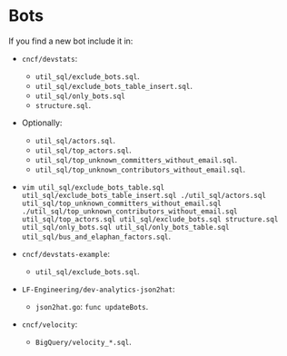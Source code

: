 # Bots

If you find a new bot include it in:

- `cncf/devstats`:
  - `util_sql/exclude_bots.sql`.
  - `util_sql/exclude_bots_table_insert.sql`.
  - `util_sql/only_bots.sql`
  - `structure.sql`.
- Optionally:
  - `util_sql/actors.sql`.
  - `util_sql/top_actors.sql`.
  - `util_sql/top_unknown_committers_without_email.sql`.
  - `util_sql/top_unknown_contributors_without_email.sql`.
- `vim util_sql/exclude_bots_table.sql util_sql/exclude_bots_table_insert.sql ./util_sql/actors.sql util_sql/top_unknown_committers_without_email.sql ./util_sql/top_unknown_contributors_without_email.sql util_sql/top_actors.sql util_sql/exclude_bots.sql structure.sql util_sql/only_bots.sql util_sql/only_bots_table.sql util_sql/bus_and_elaphan_factors.sql`.

- `cncf/devstats-example`:
  - `util_sql/exclude_bots.sql`.

- `LF-Engineering/dev-analytics-json2hat`:
  - `json2hat.go`: `func updateBots`.

- `cncf/velocity`:
    - `BigQuery/velocity_*.sql`.
